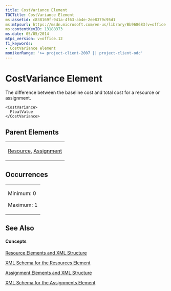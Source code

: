 ```yaml
---
title: CostVariance Element
TOCTitle: CostVariance Element
ms:assetid: c838169f-941a-4f63-ab4e-2ee8379c95d1
ms:mtpsurl: https://msdn.microsoft.com/en-us/library/Bb968683(v=office.12)
ms:contentKeyID: 13188373
ms.date: 05/05/2014
mtps_version: v=office.12
f1_keywords:
- CostVariance element
monikerRange: '>= project-client-2007 || project-client-odc'
---
```


# CostVariance Element




The difference between the baseline cost and total cost for a resource or assignment.

    <CostVariance>
      FloatValue
    </CostVariance>

## Parent Elements

<table>
<colgroup>
<col style="width: 100%" />
</colgroup>
<tbody>
<tr class="odd">
<td><p><a href="bb968715(v=office.12).md">Resource</a>, <a href="bb968611(v=office.12).md">Assignment</a></p></td>
</tr>
</tbody>
</table>

## Occurrences

<table>
<colgroup>
<col style="width: 100%" />
</colgroup>
<tbody>
<tr class="odd">
<td><p>Minimum: 0</p>
<p>Maximum: 1</p></td>
</tr>
</tbody>
</table>

## See Also

#### Concepts

[Resource Elements and XML Structure](bb968445\(v=office.12\).md)

[XML Schema for the Resources Element](bb968511\(v=office.12\).md)

[Assignment Elements and XML Structure](bb968738\(v=office.12\).md)

[XML Schema for the Assignments Element](bb968414\(v=office.12\).md)


